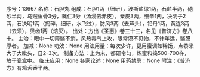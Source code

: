 序号：13667
名称：石胆丸
组成：石胆1两（细研），波斯盐绿1两，石盐半两，硇砂半两，乌贼鱼骨3分，蕤仁3分（汤浸去赤皮），秦皮3两，细辛1两，决明子2两，石决明1两（捣碎，细研，水飞过），防风3两（去芦头），铅丹1两，黄连3两（去须），贝齿1两（焙灰）。
出处：方出《圣惠》卷三十三，名见《普济方》卷八十。
主治：眼中一切障翳不消，风热毒气上攻，眼常漠不见物，不计年远，翳膜厚者。
加减：None
功效：None
用法用量：每次少许，更用蜜调如稀饧，点黍米大于大眦头，日2-3次。
制备方法：上为末，都研令匀，炼蜜和捣500-700杵，放于瓷盒中。
临床应用：None
各家论述：None
用药禁忌：None
附注：《普济方》有鸡舌香半两。
